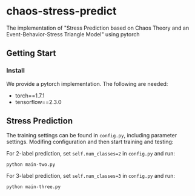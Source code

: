 # chaos-stress-predict
The implementation of "Stress Prediction based on Chaos Theory and an Event-Behavior-Stress Triangle Model" using pytorch
## Getting Start

### Install
We provide a pytorch implementation. The following are needed:
* torch==1.7.1
* tensorflow==2.3.0

## Stress Prediction
The training settings can be found in ``config.py``, including parameter settings. Modifing configuration and then start training and testing:

For 2-label prediction, set ``self.num_classes=2`` in ``config.py`` and run:
```
python main-two.py
```

For 3-label prediction, set ``self.num_classes=3`` in ``config.py`` and run:
```
python main-three.py
```

